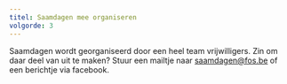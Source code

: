 ```yaml
---
titel: Saamdagen mee organiseren
volgorde: 3
---
```


Saamdagen wordt georganiseerd door een heel team vrijwilligers. Zin om daar deel van uit te maken? Stuur een mailtje naar saamdagen@fos.be of een berichtje via facebook.  
